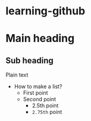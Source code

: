 # learning-github
# Main heading
## Sub heading
Plain text
- How to make a list?
  - First point
  - Second point
    - 2.5th point
    - `2.75th` point
